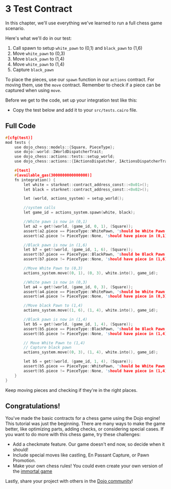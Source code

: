 # 3 Test Contract

In this chapter, we'll use everything we've learned to run a full chess game scenario.

Here's what we'll do in our test:

1. Call spawn to setup `white_pawn` to (0,1) and `black_pawn` to (1,6)
2. Move `white_pawn` to (0,3)
3. Move `black_pawn` to (1,4)
4. Move `white_pawn` to (1,4)
5. Capture `black_pawn`

To place the pieces, use our `spawn` function in our `actions` contract. For moving them, use the `move` contract. Remember to check if a piece can be captured when using `move`.

Before we get to the code, set up your integration test like this:

- Copy the test below and add it to your `src/tests.cairo` file.

## Full Code

```c
#[cfg(test)]
mod tests {
    use dojo_chess::models::{Square, PieceType};
    use dojo::world::IWorldDispatcherTrait;
    use dojo_chess::actions::tests::setup_world;
    use dojo_chess::actions::{IActionsDispatcher, IActionsDispatcherTrait};

    #[test]
    #[available_gas(3000000000000000)]
    fn integration() {
        let white = starknet::contract_address_const::<0x01>();
        let black = starknet::contract_address_const::<0x02>();

        let (world, actions_system) = setup_world();

        //system calls
        let game_id = actions_system.spawn(white, black);

        //White pawn is now in (0,1)
        let a2 = get!(world, (game_id, 0, 1), (Square));
        assert(a2.piece == PieceType::WhitePawn, 'should be White Pawn in (0,1)');
        assert(a2.piece != PieceType::None, 'should have piece in (0,1)');

        //Black pawn is now in (1,6)
        let b7 = get!(world, (game_id, 1, 6), (Square));
        assert(b7.piece == PieceType::BlackPawn, 'should be Black Pawn in (1,6)');
        assert(b7.piece != PieceType::None, 'should have piece in (1,6)');

        //Move White Pawn to (0,3)
        actions_system.move((0, 1), (0, 3), white.into(), game_id);

        //White pawn is now in (0,3)
        let a4 = get!(world, (game_id, 0, 3), (Square));
        assert(a4.piece == PieceType::WhitePawn, 'should be White Pawn in (0,3)');
        assert(a4.piece != PieceType::None, 'should have piece in (0,3)');

        //Move black Pawn to (1,4)
        actions_system.move((1, 6), (1, 4), white.into(), game_id);

        //Black pawn is now in (1,4)
        let b5 = get!(world, (game_id, 1, 4), (Square));
        assert(b5.piece == PieceType::BlackPawn, 'should be Black Pawn in (1,4)');
        assert(b5.piece != PieceType::None, 'should have piece in (1,4)');

        // Move White Pawn to (1,4)
        // Capture black pawn
        actions_system.move((0, 3), (1, 4), white.into(), game_id);

        let b5 = get!(world, (game_id, 1, 4), (Square));
        assert(b5.piece == PieceType::WhitePawn, 'should be White Pawn in (1,4)');
        assert(b5.piece != PieceType::None, 'should have piece in (1,4)');
    }
}
```

Keep moving pieces and checking if they're in the right places.

## Congratulations!

You've made the basic contracts for a chess game using the Dojo engine! This tutorial was just the beginning. There are many ways to make the game better, like optimizing parts, adding checks, or considering special cases. If you want to do more with this chess game, try these challenges:

- Add a checkmate feature. Our game doesn't end now, so decide when it should!
- Include special moves like castling, En Passant Capture, or Pawn Promotion.
- Make your own chess rules! You could even create your own version of the [immortal game](https://immortal.game/)

Lastly, share your project with others in the [Dojo community](https://discord.gg/akd2yfuRS3)!
